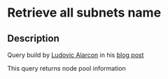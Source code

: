 # Retrieve all subnets name


## Description

Query build by [Ludovic Alarcon](https://github.com/ludovicalarcon) in his [blog post](https://ludovic-alarcon.com/Resource-Graph-NodePool/)

This query returns node pool information
